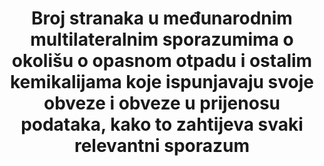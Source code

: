 ---
title: >-
  Broj stranaka u međunarodnim multilateralnim sporazumima o okolišu o opasnom otpadu i ostalim kemikalijama koje ispunjavaju svoje obveze i obveze u prijenosu podataka, kako to zahtijeva svaki relevantni sporazum
permalink: /12-4-1/
sdg_goal: 12
layout: indicator
indicator: 12.4.1
indicator_variable: null
graph: null
graph_type_description: null
graph_status_notes: Policy  Judgement
variable_description: null
variable_notes: null
un_designated_tier: '1'
un_custodial_agency: UNEP
target_id: '12.4'
has_metadata: false
goal_meta_link: 'http://unstats.un.org/sdgs/files/metadata-compilation/Metadata-Goal-12.pdf'
goal_meta_link_page: 7
indicator_name: >-
  Broj stranaka u međunarodnim multilateralnim sporazumima o okolišu o opasnom otpadu i ostalim kemikalijama koje ispunjavaju svoje obveze i obveze u prijenosu podataka, kako to zahtijeva svaki relevantni sporazum
target: >-
  Do 2020. godine postići okolišno prihvatljivo zbrinjavanje kemikalija i svih vrsta otpada tijekom njihovog životnog ciklusa, u skladu s dogovorenim međunarodnim okvirima, a znatno smanjiti ispuštanje u zrak, vode i tla u cilju smanjivanja njihovih nepovoljnih učinaka na ljudsko zdravlje i okoliš.
comments_and_limitations: EPA  may  be  able  to  provide  this  information.  Brianna  Besch  is  POC.
source_title: null
source_notes: null
published: true  

---